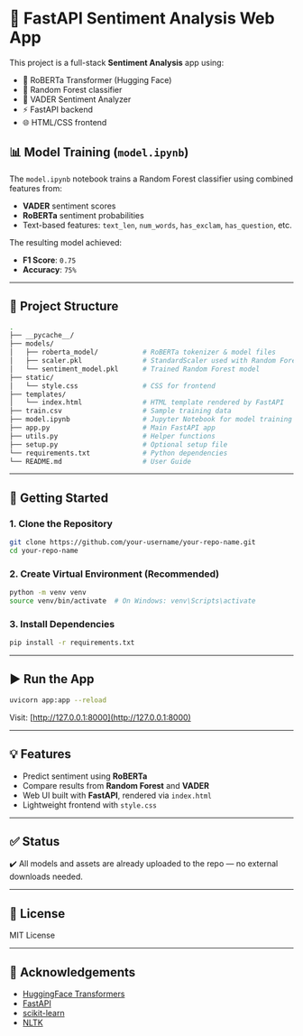 # 🧠 FastAPI Sentiment Analysis Web App

This project is a full-stack **Sentiment Analysis** app using:

- 🤖 RoBERTa Transformer (Hugging Face)
- 🌲 Random Forest classifier
- 💬 VADER Sentiment Analyzer
- ⚡ FastAPI backend
- 🌐 HTML/CSS frontend

## 📊 Model Training (`model.ipynb`)

The `model.ipynb` notebook trains a Random Forest classifier using combined features from:

- **VADER** sentiment scores  
- **RoBERTa** sentiment probabilities  
- Text-based features: `text_len`, `num_words`, `has_exclam`, `has_question`, etc.

The resulting model achieved:

- **F1 Score**: `0.75`  
- **Accuracy**: `75%`  


---

## 📁 Project Structure

```bash
.
├── __pycache__/
├── models/
│   ├── roberta_model/           # RoBERTa tokenizer & model files
│   ├── scaler.pkl               # StandardScaler used with Random Forest
│   └── sentiment_model.pkl      # Trained Random Forest model
├── static/
│   └── style.css                # CSS for frontend
├── templates/
│   └── index.html               # HTML template rendered by FastAPI
├── train.csv                    # Sample training data
├── model.ipynb                  # Jupyter Notebook for model training
├── app.py                       # Main FastAPI app
├── utils.py                     # Helper functions
├── setup.py                     # Optional setup file
└── requirements.txt             # Python dependencies
└── README.md                    # User Guide

```

---

## 🚀 Getting Started

### 1. Clone the Repository

```bash
git clone https://github.com/your-username/your-repo-name.git
cd your-repo-name
```

### 2. Create Virtual Environment (Recommended)

```bash
python -m venv venv
source venv/bin/activate  # On Windows: venv\Scripts\activate
```

### 3. Install Dependencies

```bash
pip install -r requirements.txt
```

---

## ▶️ Run the App

```bash
uvicorn app:app --reload
```

Visit: [http://127.0.0.1:8000](http://127.0.0.1:8000)

---

## 💡 Features

- Predict sentiment using **RoBERTa**
- Compare results from **Random Forest** and **VADER**
- Web UI built with **FastAPI**, rendered via `index.html`
- Lightweight frontend with `style.css`

---

## ✅ Status

✔️ All models and assets are already uploaded to the repo — no external downloads needed.

---

## 📄 License

MIT License

---

## 🙏 Acknowledgements

- [HuggingFace Transformers](https://huggingface.co/)
- [FastAPI](https://fastapi.tiangolo.com/)
- [scikit-learn](https://scikit-learn.org/)
- [NLTK](https://www.nltk.org/)
